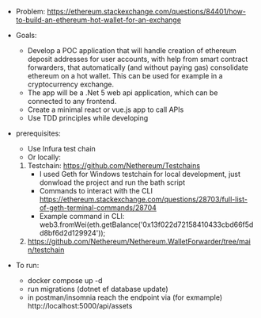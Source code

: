 - Problem:
	https://ethereum.stackexchange.com/questions/84401/how-to-build-an-ethereum-hot-wallet-for-an-exchange

- Goals:
	- Develop a POC application that will handle creation of ethereum deposit addresses for user accounts, with help from smart contract forwarders, that automatically (and without paying gas) consolidate ethereum on a hot wallet. This can be used for example in a cryptocurrency exchange.
	- The app will be a .Net 5 web api application, which can be connected to any frontend.
	- Create a minimal react or vue.js app to call APIs
	- Use TDD principles while developing

- prerequisites:
	- Use Infura test chain
	- Or locally:
	1. Testchain: https://github.com/Nethereum/Testchains
		- I used Geth for Windows testchain for local development, just donwload the project and run the bath script
		- Commands to interact with the CLI  https://ethereum.stackexchange.com/questions/28703/full-list-of-geth-terminal-commands/28704
		- Example command in CLI: web3.fromWei(eth.getBalance('0x13f022d72158410433cbd66f5dd8bf6d2d129924')); 
	2. https://github.com/Nethereum/Nethereum.WalletForwarder/tree/main/testchain

- To run: 
 	- docker compose up -d
 	- run migrations (dotnet ef database update)
 	- in postman/insomnia reach the endpoint via (for exmample) http://localhost:5000/api/assets
